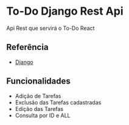 
# To-Do Django Rest Api

Api Rest que servirá o To-Do React

## Referência

 - [Django](https://docs.djangoproject.com/en/4.2/)
 

## Funcionalidades

- Adição de Tarefas
- Exclusão das Tarefas cadastradas
- Edição das Tarefas
- Consulta por ID e ALL

